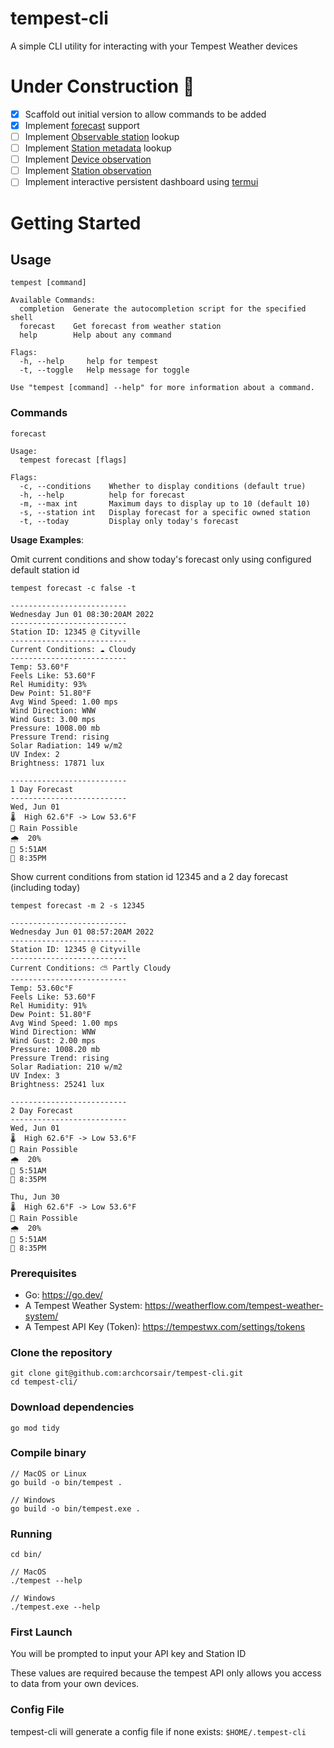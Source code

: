 # tempest-cli

A simple CLI utility for interacting with your Tempest Weather devices

# Under Construction :construction:

- [x] Scaffold out initial version to allow commands to be added
- [x] Implement [forecast](https://weatherflow.github.io/Tempest/api/swagger/#/forecast) support
- [ ] Implement [Observable station](https://weatherflow.github.io/Tempest/api/swagger/#!/stations/getStations) lookup
- [ ] Implement [Station metadata](https://weatherflow.github.io/Tempest/api/swagger/#!/stations/getStationById) lookup
- [ ] Implement [Device observation](https://weatherflow.github.io/Tempest/api/swagger/#!/observations/getObservationsByDeviceId)
- [ ] Implement [Station observation](https://weatherflow.github.io/Tempest/api/swagger/#!/observations/getStationObservation)
- [ ] Implement interactive persistent dashboard using [termui](https://github.com/gizak/termui)

# Getting Started

## Usage

```
tempest [command]

Available Commands:
  completion  Generate the autocompletion script for the specified shell
  forecast    Get forecast from weather station
  help        Help about any command

Flags:
  -h, --help     help for tempest
  -t, --toggle   Help message for toggle

Use "tempest [command] --help" for more information about a command.
```

### Commands

`forecast`

```
Usage:
  tempest forecast [flags]

Flags:
  -c, --conditions    Whether to display conditions (default true)
  -h, --help          help for forecast
  -m, --max int       Maximum days to display up to 10 (default 10)
  -s, --station int   Display forecast for a specific owned station
  -t, --today         Display only today's forecast
```

**Usage Examples**:

Omit current conditions and show today's forecast only using configured default station id

`tempest forecast -c false -t`

```
--------------------------
Wednesday Jun 01 08:30:20AM 2022
--------------------------
Station ID: 12345 @ Cityville
--------------------------
Current Conditions: ☁️ Cloudy
--------------------------
Temp: 53.60°F
Feels Like: 53.60°F
Rel Humidity: 93%
Dew Point: 51.80°F
Avg Wind Speed: 1.00 mps
Wind Direction: WNW
Wind Gust: 3.00 mps
Pressure: 1008.00 mb
Pressure Trend: rising
Solar Radiation: 149 w/m2
UV Index: 2
Brightness: 17871 lux

--------------------------
1 Day Forecast
--------------------------
Wed, Jun 01
🌡️  High 62.6°F -> Low 53.6°F
🌂 Rain Possible
🌧️  20%
🌅 5:51AM
🌇 8:35PM
```

Show current conditions from station id 12345 and a 2 day forecast (including today)

`tempest forecast -m 2 -s 12345`

```
--------------------------
Wednesday Jun 01 08:57:20AM 2022
--------------------------
Station ID: 12345 @ Cityville
--------------------------
Current Conditions: ⛅️ Partly Cloudy
--------------------------
Temp: 53.60c°F
Feels Like: 53.60°F
Rel Humidity: 91%
Dew Point: 51.80°F
Avg Wind Speed: 1.00 mps
Wind Direction: WNW
Wind Gust: 2.00 mps
Pressure: 1008.20 mb
Pressure Trend: rising
Solar Radiation: 210 w/m2
UV Index: 3
Brightness: 25241 lux

--------------------------
2 Day Forecast
--------------------------
Wed, Jun 01
🌡️  High 62.6°F -> Low 53.6°F
🌂 Rain Possible
🌧️  20%
🌅 5:51AM
🌇 8:35PM

Thu, Jun 30
🌡️  High 62.6°F -> Low 53.6°F
🌂 Rain Possible
🌧️  20%
🌅 5:51AM
🌇 8:35PM
```

### Prerequisites

- Go: https://go.dev/
- A Tempest Weather System: https://weatherflow.com/tempest-weather-system/
- A Tempest API Key (Token): https://tempestwx.com/settings/tokens

### Clone the repository

```
git clone git@github.com:archcorsair/tempest-cli.git
cd tempest-cli/
```

### Download dependencies

```
go mod tidy
```

### Compile binary

```
// MacOS or Linux
go build -o bin/tempest .

// Windows
go build -o bin/tempest.exe .
```

### Running

```
cd bin/

// MacOS
./tempest --help

// Windows
./tempest.exe --help
```

### First Launch

You will be prompted to input your API key and Station ID

These values are required because the tempest API only allows you access to data from your own devices.

### Config File

tempest-cli will generate a config file if none exists: `$HOME/.tempest-cli`
